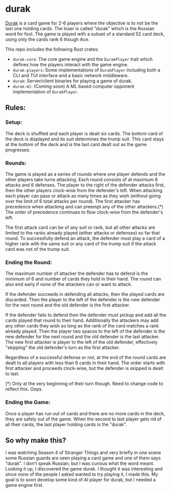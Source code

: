 # durak

[Durak](https://en.wikipedia.org/wiki/Durak) is a card game for 2-6 players where the objective is to not be the last one holding cards.
The loser is called "durak" which is the Russian word for fool.
The game is played with a subset of a standard 52 card deck, using only the cards rank 6 though Ace.

This repo includes the following Rust crates:
- `durak-core`: The core game engine and the `DurakPlayer` trait which defines how the players interact with the game engine.
- `durak-players`: Some implementations of `DurakPlayer` including both a CLI and TUI interface and a basic network middleware.
- `durak`: Server/client binaries for playing a game of durak.
- `durak-ml`: (Coming soon) A ML based computer opponent implementation of `DurakPlayer`.

## Rules:

### Setup:

The deck is shuffled and each player is dealt six cards.
The bottom card of the deck is displayed and its suit determines the trump suit.
This card stays at the bottom of the deck and is the last card dealt out as the game progresses.

### Rounds:

The game is played as a series of rounds where one player defends and the other players take turns attacking.
Each round consists of at maximum 6 attacks and 6 defenses.
The player to the right of the defender attacks first, then the other players clock-wise from the defender's left.
When attacking each player can pass or attack as many times as they wish (without going over the limit of 6 total attacks per round).
The first attacker has precedence when attacking and can preempt any of the other attackers.(\*)
The order of precedence continues to flow clock-wise from the defender's left.

The first attack card can be of any suit or rank, but all other attacks are limited to the ranks already played (either attacks or defenses) so far that round.
To successfully defend an attack, the defender must play a card of a higher rank with the same suit or any card of the trump suit if the attack card was not of the trump suit.

### Ending the Round:

The maximum number of attacker the defender has to defend is the minimum of 6 and number of cards they hold in their hand.
The round can also end early if none of the attackers can or want to attack.

If the defender succeeds in defending all attacks, then the played cards are discarded.
Then the player to the left of the defender is the new defender for the next round and the old defender is the first attacker.

If the defender fails to defend then the defender must pickup and add all the cards played that round to their hand.
Additionally the attackers may add any other cards they wish so long as the rank of the card matches a rank already played.
Then the player two spaces to the left of the defender is the new defender for the next round and the old defender is the last attacker.
The new first attacker is player to the left of the old defender, effectively "skipping" the old defender's turn as the first attacker.

Regardless of a successful defense or not, at the end of the round cards are dealt to all players with less than 6 cards in their hand.
The order starts with first attacker and proceeds clock-wise, but the defender is skipped is dealt to last.

(\*) Only at the very beginning of their turn though. Need to change code to reflect this. Oops.

### Ending the Game:

Once a player has run out of cards and there are no more cards in the deck, they are safely out of the game.
When the second to last player gets rid of all their cards, the last player holding cards is the "durak".

## So why make this?

I was watching Season 4 of Stranger Things and very briefly in one scene some Russian guards are seen playing a card game and one of them says "durak".
I don't speak Russian, but I was curious what the word meant.
Looking it up, I discovered the game durak.
I thought it was interesting and since none of the people I asked wanted to try playing it, I made this.
My goal is to soon develop some kind of AI player for durak, but I needed a game engine first.

